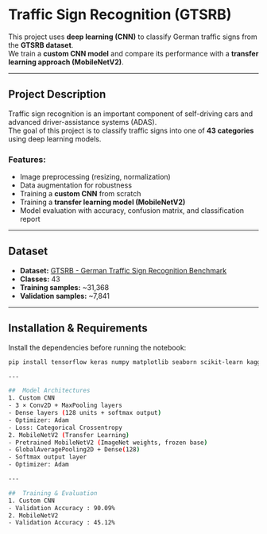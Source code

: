 # Traffic Sign Recognition (GTSRB)

This project uses **deep learning (CNN)** to classify German traffic signs from the **GTSRB dataset**.  
We train a **custom CNN model** and compare its performance with a **transfer learning approach (MobileNetV2)**.  

---

## Project Description
Traffic sign recognition is an important component of self-driving cars and advanced driver-assistance systems (ADAS).  
The goal of this project is to classify traffic signs into one of **43 categories** using deep learning models.

### Features:
- Image preprocessing (resizing, normalization)
- Data augmentation for robustness
- Training a **custom CNN** from scratch
- Training a **transfer learning model (MobileNetV2)**
- Model evaluation with accuracy, confusion matrix, and classification report

---

## Dataset
- **Dataset:** [GTSRB - German Traffic Sign Recognition Benchmark](https://www.kaggle.com/datasets/meowmeowmeowmeowmeow/gtsrb-german-traffic-sign)  
- **Classes:** 43  
- **Training samples:** ~31,368  
- **Validation samples:** ~7,841  

---

## Installation & Requirements
Install the dependencies before running the notebook:

```bash
pip install tensorflow keras numpy matplotlib seaborn scikit-learn kagglehub

---

##  Model Architectures
1. Custom CNN
- 3 × Conv2D + MaxPooling layers
- Dense layers (128 units + softmax output)
- Optimizer: Adam
- Loss: Categorical Crossentropy
2. MobileNetV2 (Transfer Learning)
- Pretrained MobileNetV2 (ImageNet weights, frozen base)
- GlobalAveragePooling2D + Dense(128)
- Softmax output layer
- Optimizer: Adam

---

##  Training & Evaluation
1. Custom CNN
- Validation Accuracy : 90.09%
2. MobileNetV2
- Validation Accuracy : 45.12%


